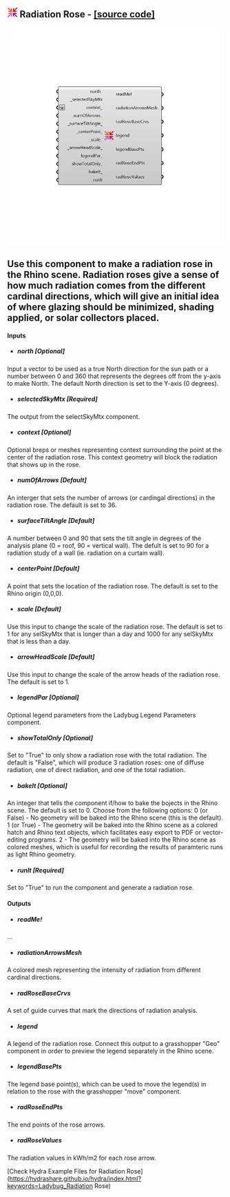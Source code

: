 ## ![](../../images/icons/Radiation_Rose.png) Radiation Rose - [[source code]](https://github.com/mostaphaRoudsari/ladybug/tree/master/src/Ladybug_Radiation%20Rose.py)

![](../../images/components/Radiation_Rose.png)

Use this component to make a radiation rose in the Rhino scene.  Radiation roses give a sense of how much radiation comes from the different cardinal directions, which will give an initial idea of where glazing should be minimized, shading applied, or solar collectors placed.
 -
 

#### Inputs
* ##### north [Optional]
Input a vector to be used as a true North direction for the sun path or a number between 0 and 360 that represents the degrees off from the y-axis to make North.  The default North direction is set to the Y-axis (0 degrees).
* ##### selectedSkyMtx [Required]
The output from the selectSkyMtx component.
* ##### context [Optional]
Optional breps or meshes representing context surrounding the point at the center of the radiation rose.  This context geometry will block the radiation that shows up in the rose.
* ##### numOfArrows [Default]
An interger that sets the number of arrows (or cardingal directions) in the radiation rose. The default is set to 36.
* ##### surfaceTiltAngle [Default]
A number between 0 and 90 that sets the tilt angle in degrees of the analysis plane (0 = roof, 90 = vertical wall). The defult is set to 90 for a radiation study of a wall (ie. radiation on a curtain wall).
* ##### centerPoint [Default]
A point that sets the location of the radiation rose.  The default is set to the Rhino origin (0,0,0).
* ##### scale [Default]
Use this input to change the scale of the radiation rose.  The default is set to 1 for any selSkyMtx that is longer than a day and 1000 for any selSkyMtx that is less than a day.
* ##### arrowHeadScale [Default]
Use this input to change the scale of the arrow heads of the radiation rose.  The default is set to 1.
* ##### legendPar [Optional]
Optional legend parameters from the Ladybug Legend Parameters component.
* ##### showTotalOnly [Optional]
Set to "True" to only show a radiation rose with the total radiation.  The default is "False", which will produce 3 radiation roses: one of diffuse radiation, one of direct radiation, and one of the total radiation.
* ##### bakeIt [Optional]
An integer that tells the component if/how to bake the bojects in the Rhino scene.  The default is set to 0.  Choose from the following options:
 0 (or False) - No geometry will be baked into the Rhino scene (this is the default).
 1 (or True) - The geometry will be baked into the Rhino scene as a colored hatch and Rhino text objects, which facilitates easy export to PDF or vector-editing programs.
 2 - The geometry will be baked into the Rhino scene as colored meshes, which is useful for recording the results of paramteric runs as light Rhino geometry.
* ##### runIt [Required]
Set to "True" to run the component and generate a radiation rose.

#### Outputs
* ##### readMe!
...
* ##### radiationArrowsMesh
A colored mesh representing the intensity of radiation from different cardinal directions.
* ##### radRoseBaseCrvs
A set of guide curves that mark the directions of radiation analysis.
* ##### legend
A legend of the radiation rose. Connect this output to a grasshopper "Geo" component in order to preview the legend separately in the Rhino scene.  
* ##### legendBasePts
The legend base point(s), which can be used to move the legend(s) in relation to the rose with the grasshopper "move" component.
* ##### radRoseEndPts
The end points of the rose arrows.
* ##### radRoseValues
The radiation values in kWh/m2 for each rose arrow.


[Check Hydra Example Files for Radiation Rose](https://hydrashare.github.io/hydra/index.html?keywords=Ladybug_Radiation Rose)